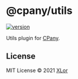 # @cpany/utils

[![version](https://img.shields.io/npm/v/@cpany/utils?color=rgb%2850%2C203%2C86%29&label=cpany)](https://www.npmjs.com/package/@cpany/utils)

Utils plugin for [CPany](https://github.com/yjl9903/CPany).

## License

MIT License © 2021 [XLor](https://github.com/yjl9903)
